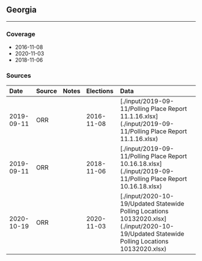 ## Georgia

-------------



### Coverage
- 2016-11-08
- 2020-11-03
- 2018-11-06


### Sources

| Date | Source | Notes | Elections | Data |
| :---|:----|:---|:---|:---|
| 2019-09-11 | ORR |  | 2016-11-08 | [./input/2019-09-11/Polling Place Report 11.1.16.xlsx](./input/2019-09-11/Polling Place Report 11.1.16.xlsx) |
| 2019-09-11 | ORR |  | 2018-11-06 | [./input/2019-09-11/Polling Place Report 10.16.18.xlsx](./input/2019-09-11/Polling Place Report 10.16.18.xlsx) |
| 2020-10-19 | ORR |  | 2020-11-03 | [./input/2020-10-19/Updated Statewide Polling Locations 10132020.xlsx](./input/2020-10-19/Updated Statewide Polling Locations 10132020.xlsx) |
